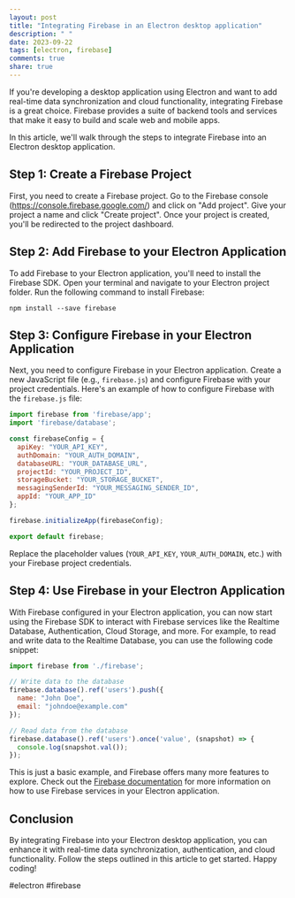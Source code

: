 ```yaml
---
layout: post
title: "Integrating Firebase in an Electron desktop application"
description: " "
date: 2023-09-22
tags: [electron, firebase]
comments: true
share: true
---
```


If you're developing a desktop application using Electron and want to add real-time data synchronization and cloud functionality, integrating Firebase is a great choice. Firebase provides a suite of backend tools and services that make it easy to build and scale web and mobile apps.

In this article, we'll walk through the steps to integrate Firebase into an Electron desktop application.

## Step 1: Create a Firebase Project

First, you need to create a Firebase project. Go to the Firebase console (https://console.firebase.google.com/) and click on "Add project". Give your project a name and click "Create project". Once your project is created, you'll be redirected to the project dashboard.

## Step 2: Add Firebase to your Electron Application

To add Firebase to your Electron application, you'll need to install the Firebase SDK. Open your terminal and navigate to your Electron project folder. Run the following command to install Firebase:

```
npm install --save firebase
```

## Step 3: Configure Firebase in your Electron Application

Next, you need to configure Firebase in your Electron application. Create a new JavaScript file (e.g., `firebase.js`) and configure Firebase with your project credentials. Here's an example of how to configure Firebase with the `firebase.js` file:

```javascript
import firebase from 'firebase/app';
import 'firebase/database';

const firebaseConfig = {
  apiKey: "YOUR_API_KEY",
  authDomain: "YOUR_AUTH_DOMAIN",
  databaseURL: "YOUR_DATABASE_URL",
  projectId: "YOUR_PROJECT_ID",
  storageBucket: "YOUR_STORAGE_BUCKET",
  messagingSenderId: "YOUR_MESSAGING_SENDER_ID",
  appId: "YOUR_APP_ID"
};

firebase.initializeApp(firebaseConfig);

export default firebase;
```

Replace the placeholder values (`YOUR_API_KEY`, `YOUR_AUTH_DOMAIN`, etc.) with your Firebase project credentials.

## Step 4: Use Firebase in your Electron Application

With Firebase configured in your Electron application, you can now start using the Firebase SDK to interact with Firebase services like the Realtime Database, Authentication, Cloud Storage, and more. For example, to read and write data to the Realtime Database, you can use the following code snippet:

```javascript
import firebase from './firebase';

// Write data to the database
firebase.database().ref('users').push({
  name: "John Doe",
  email: "johndoe@example.com"
});

// Read data from the database
firebase.database().ref('users').once('value', (snapshot) => {
  console.log(snapshot.val());
});
```

This is just a basic example, and Firebase offers many more features to explore. Check out the [Firebase documentation](https://firebase.google.com/docs) for more information on how to use Firebase services in your Electron application.

## Conclusion

By integrating Firebase into your Electron desktop application, you can enhance it with real-time data synchronization, authentication, and cloud functionality. Follow the steps outlined in this article to get started. Happy coding!

#electron #firebase